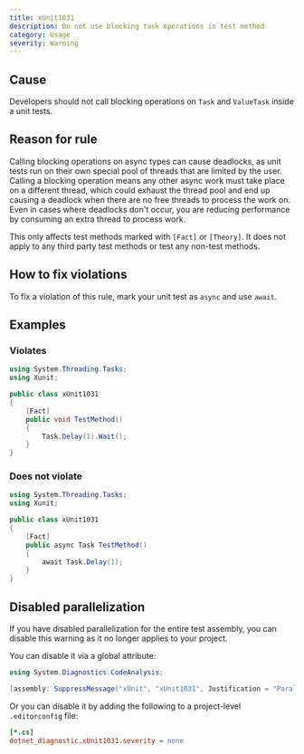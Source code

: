 ```yaml
---
title: xUnit1031
description: Do not use blocking task operations in test method
category: Usage
severity: Warning
---
```


## Cause

Developers should not call blocking operations on `Task` and `ValueTask` inside a unit tests.

## Reason for rule

Calling blocking operations on async types can cause deadlocks, as unit tests run on their own special pool of threads
that are limited by the user. Calling a blocking operation means any other async work must take place on a different
thread, which could exhaust the thread pool and end up causing a deadlock when there are no free threads to process
the work on. Even in cases where deadlocks don't occur, you are reducing performance by consuming an extra thread to
process work.

This only affects test methods marked with `[Fact]` or `[Theory]`. It does not apply to any third party test methods
or test any non-test methods.

## How to fix violations

To fix a violation of this rule, mark your unit test as `async` and use `await`.

## Examples

### Violates

```csharp
using System.Threading.Tasks;
using Xunit;

public class xUnit1031
{
    [Fact]
    public void TestMethod()
    {
        Task.Delay(1).Wait();
    }
}
```

### Does not violate

```csharp
using System.Threading.Tasks;
using Xunit;

public class xUnit1031
{
    [Fact]
    public async Task TestMethod()
    {
        await Task.Delay(1);
    }
}
```

## Disabled parallelization

If you have disabled parallelization for the entire test assembly, you can disable this warning as it no longer
applies to your project.

You can disable it via a global attribute:

```csharp
using System.Diagnostics.CodeAnalysis;

[assembly: SuppressMessage("xUnit", "xUnit1031", Justification = "Parallelization is disabled")]
```

Or you can disable it by adding the following to a project-level `.editorconfig` file:

```ini
[*.cs]
dotnet_diagnostic.xUnit1031.severity = none
```
